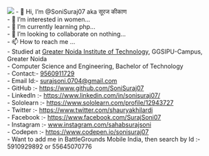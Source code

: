 <img src="./power.gif">
- 👋 Hi, I’m @SoniSuraj07 aka सूरज कीकाण<br>
- 👀 I’m interested in women...<br>
- 🌱 I’m currently learning php...<br>
- 💞️ I’m looking to collaborate on nothing...<br>
- 📫 How to reach me ... <br>
- Studied at <a href="https://gnitipu.in">Greater Noida Institute of Technology</a>, GGSIPU-Campus, Greater Noida<br>
- Computer Science and Engineering, Bachelor of Technology<br>
- Contact:- <a href="tel://+919560911729">9560911729</a><br>
- Email Id:- <a href="mailto://surajsoni.0704@gmail.com">surajsoni.0704@gmail.com</a><br>
- GitHub :- <a href="https://www.github.com/SoniSuraj07">https://www.github.com/SoniSuraj07</a><br>
- LinkedIn :- <a href="https://www.linkedin.com/in/sonisuraj07/">https://www.linkedin.com/in/sonisuraj07/</a><br>
- Sololearn :- <a href="https://www.sololearn.com/profile/12943727">https://www.sololearn.com/profile/12943727</a><br>
- Twitter :- <a href="https://www.twitter.com/shauryakhilardi">https://www.twitter.com/shauryakhilardi</a><br>
- Facebook :- <a href="https://www.facebook.com/SurajSoni07">https://www.facebook.com/SurajSoni07</a><br>
- Instagram :- <a href="www.instagram.com/sahabsurajsoni">www.instagram.com/sahabsurajsoni</a><br>
- Codepen :- <a href="https://www.codepen.io/sonisuraj07">https://www.codepen.io/sonisuraj07</a><br>
- Want to add me in BattleGrounds Mobile India, then search by Id :- 5910929892 or 55645070776<br>
<!---
SoniSuraj07/SoniSuraj07 is a ✨ special ✨ repository because its `README.md` (this file) appears on your GitHub profile.
You can click the Preview link to take a look at your changes.
--->
